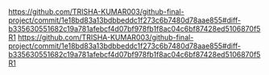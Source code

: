 https://github.com/TRISHA-KUMAR003/github-final-project/commit/1e18bd83a13bdbbeddc1f273c6b7480d78aae855#diff-b335630551682c19a781afebcf4d07bf978fb1f8ac04c6bf87428ed5106870f5R1
https://github.com/TRISHA-KUMAR003/github-final-project/commit/1e18bd83a13bdbbeddc1f273c6b7480d78aae855#diff-b335630551682c19a781afebcf4d07bf978fb1f8ac04c6bf87428ed5106870f5R1


